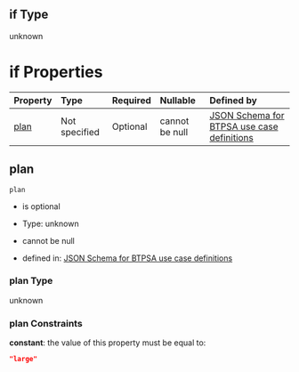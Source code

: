 ## if Type

unknown

# if Properties

| Property      | Type          | Required | Nullable       | Defined by                                                                                                                                                                                                                                  |
| :------------ | :------------ | :------- | :------------- | :------------------------------------------------------------------------------------------------------------------------------------------------------------------------------------------------------------------------------------------ |
| [plan](#plan) | Not specified | Optional | cannot be null | [JSON Schema for BTPSA use case definitions](btpsa-usecase-properties-services-items-allof-1-then-allof-85-then-allof-0-if-properties-plan.md "undefined#/properties/services/items/allOf/1/then/allOf/85/then/allOf/0/if/properties/plan") |

## plan



`plan`

*   is optional

*   Type: unknown

*   cannot be null

*   defined in: [JSON Schema for BTPSA use case definitions](btpsa-usecase-properties-services-items-allof-1-then-allof-85-then-allof-0-if-properties-plan.md "undefined#/properties/services/items/allOf/1/then/allOf/85/then/allOf/0/if/properties/plan")

### plan Type

unknown

### plan Constraints

**constant**: the value of this property must be equal to:

```json
"large"
```
